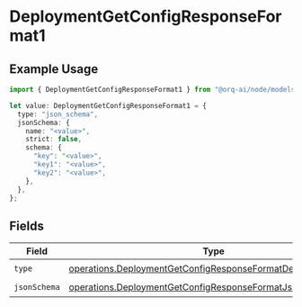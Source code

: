 # DeploymentGetConfigResponseFormat1

## Example Usage

```typescript
import { DeploymentGetConfigResponseFormat1 } from "@orq-ai/node/models/operations";

let value: DeploymentGetConfigResponseFormat1 = {
  type: "json_schema",
  jsonSchema: {
    name: "<value>",
    strict: false,
    schema: {
      "key": "<value>",
      "key1": "<value>",
      "key2": "<value>",
    },
  },
};
```

## Fields

| Field                                                                                                                                      | Type                                                                                                                                       | Required                                                                                                                                   | Description                                                                                                                                |
| ------------------------------------------------------------------------------------------------------------------------------------------ | ------------------------------------------------------------------------------------------------------------------------------------------ | ------------------------------------------------------------------------------------------------------------------------------------------ | ------------------------------------------------------------------------------------------------------------------------------------------ |
| `type`                                                                                                                                     | [operations.DeploymentGetConfigResponseFormatDeploymentsType](../../models/operations/deploymentgetconfigresponseformatdeploymentstype.md) | :heavy_check_mark:                                                                                                                         | N/A                                                                                                                                        |
| `jsonSchema`                                                                                                                               | [operations.DeploymentGetConfigResponseFormatJsonSchema](../../models/operations/deploymentgetconfigresponseformatjsonschema.md)           | :heavy_check_mark:                                                                                                                         | N/A                                                                                                                                        |